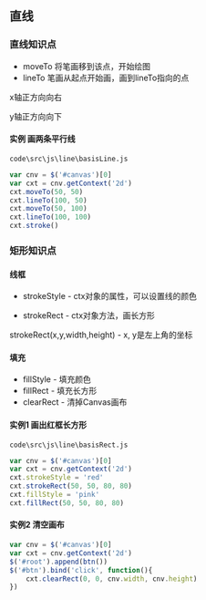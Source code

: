 ## 直线

### 直线知识点

- moveTo 将笔画移到该点，开始绘图
- lineTo 笔画从起点开始画，画到lineTo指向的点

x轴正方向向右

y轴正方向向下

#### 实例 画两条平行线

`code\src\js\line\basisLine.js`

```js
var cnv = $('#canvas')[0]
var cxt = cnv.getContext('2d')
cxt.moveTo(50, 50)
cxt.lineTo(100, 50)
cxt.moveTo(50, 100)
cxt.lineTo(100, 100)
cxt.stroke()
```

### 矩形知识点

#### 线框

- strokeStyle - ctx对象的属性，可以设置线的颜色


- strokeRect - ctx对象方法，画长方形

strokeRect(x,y,width,height) - x, y是左上角的坐标

#### 填充

- fillStyle - 填充颜色
- fillRect - 填充长方形
- clearRect - 清掉Canvas画布

#### 实例1 画出红框长方形

`code\src\js\line\basisRect.js`

```js
var cnv = $('#canvas')[0]
var cxt = cnv.getContext('2d')
cxt.strokeStyle = 'red'
cxt.strokeRect(50, 50, 80, 80)
cxt.fillStyle = 'pink'
cxt.fillRect(50, 50, 80, 80)
```

#### 实例2 清空画布

```js
var cnv = $('#canvas')[0]
var cxt = cnv.getContext('2d')
$('#root').append(btn())
$('#btn').bind('click', function(){
    cxt.clearRect(0, 0, cnv.width, cnv.height)
})
```

